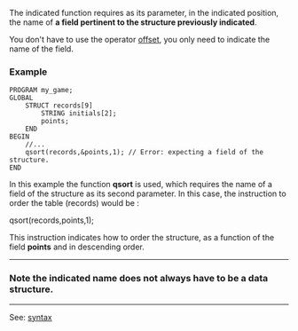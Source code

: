 The indicated function requires as its parameter, in the indicated position, the name
of **a field pertinent to the structure previously indicated**.

You don't have to use the operator [offset](offset.md), you only need to indicate the name of the field.


### Example
```
PROGRAM my_game;
GLOBAL
    STRUCT records[9]
        STRING initials[2];
        points;
    END
BEGIN
    //...
    qsort(records,&points,1); // Error: expecting a field of the structure.
END
```


In this example the function **qsort** is used, which requires the name of a field
of the structure as its second parameter. In this case, the instruction to order 
the table (records) would be :

  qsort(records,points,1);

This instruction indicates how to order the structure, as a function
of the field **points** and in descending order.


---------------------------------------


### Note  the indicated name does not always have to be a data structure.

---------------------------------------
See: [syntax](syntax_of_a_programdot.md)


